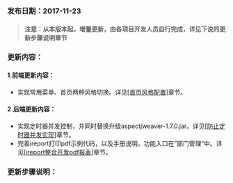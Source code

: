 ### 发布日期：2017-11-23

> #### 注意：从本版本起，增量更新，由各项目开发人员自行完成，详见下说的更新步骤说明章节

### 更新内容：

#### 1.前端更新内容：

* 实现常用菜单、首页两种风格切换。详见\[[首页风格配置](/kuang-jia-she-zhi/chang-yong-cai-535528-gong-80fd29-pei-zhi.md)\]章节。

#### 2.后端更新内容：

* 实现定时器并发控制，并同时替换升级aspectjweaver-1.7.0.jar。详见\[[防止定时器并发实现](/kuang-jia-she-zhi/fang-zhi-ding-shi-qi-bing-fa-shi-xian-3010-1-2-3.md)\]章节。
* 完善ireport打印pdf示例代码，以及手册说明，功能入口在”部门管理“中。详见\[[ireport整合开发pdf报表](/kuang-jia-she-zhi/bao-biao-he-da-yin/ireportzheng-he-kai-fa-pdf-bao-biao.md)\]章节。

### 更新步骤说明：



